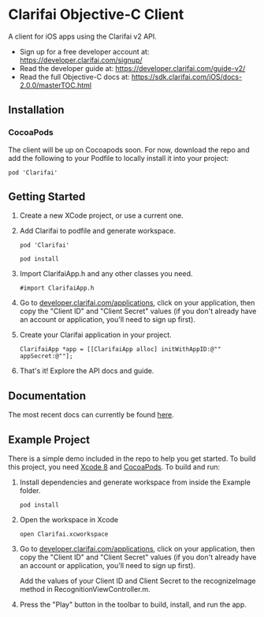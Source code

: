 # Clarifai Objective-C Client
A client for iOS apps using the Clarifai v2 API.

* Sign up for a free developer account at: https://developer.clarifai.com/signup/
* Read the developer guide at: https://developer.clarifai.com/guide-v2/
* Read the full Objective-C docs at: https://sdk.clarifai.com/iOS/docs-2.0.0/masterTOC.html

## Installation
### CocoaPods
The client will be up on Cocoapods soon. For now, download the repo and add the following to your Podfile to locally install it into your project:

```
pod 'Clarifai'
```

## Getting Started

1. Create a new XCode project, or use a current one.

2. Add Clarifai to podfile and generate workspace.
    ```
    pod 'Clarifai'
    ```
    ```
    pod install
    ```

3. Import ClarifaiApp.h and any other classes you need.
    ```
    #import ClarifaiApp.h
    ```

4. Go to [developer.clarifai.com/applications](https://developer.clarifai.com/applications), click
on your application, then copy the "Client ID" and "Client Secret" values (if you don't already
have an account or application, you'll need to sign up first).

5. Create your Clarifai application in your project.
    ```
    ClarifaiApp *app = [[ClarifaiApp alloc] initWithAppID:@"" appSecret:@""];
    ```
6. That's it! Explore the API docs and guide.

## Documentation

The most recent docs can currently be found [here](https://sdk.clarifai.com/iOS/docs-2.0.0/masterTOC.html). 

## Example Project

There is a simple demo included in the repo to help you get started. To build this project, you need [Xcode 8](https://developer.apple.com/xcode/download/) and [CocoaPods](http://cocoapods.org/). To build and run:

1. Install dependencies and generate workspace from inside the Example folder.
    ```
    pod install
    ```

2. Open the workspace in Xcode
    ```
    open Clarifai.xcworkspace
    ```

3. Go to [developer.clarifai.com/applications](https://developer.clarifai.com/applications), click
   on your application, then copy the "Client ID" and "Client Secret" values (if you don't already
   have an account or application, you'll need to sign up first).

   Add the values of your Client ID and Client Secret to the recognizeImage method in RecognitionViewController.m.

4. Press the "Play" button in the toolbar to build, install, and run the app.
